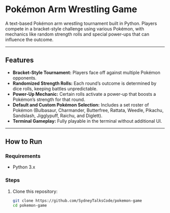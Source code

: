 # Pokémon Arm Wrestling Game

A text-based Pokémon arm wrestling tournament built in Python. Players compete in a bracket-style challenge using various Pokémon, with mechanics like random strength rolls and special power-ups that can influence the outcome.

---

## Features
- **Bracket-Style Tournament:** Players face off against multiple Pokémon opponents.
- **Randomized Strength Rolls:** Each round’s outcome is determined by dice rolls, keeping battles unpredictable.
- **Power-Up Mechanic:** Certain rolls activate a power-up that boosts a Pokémon’s strength for that round.
- **Default and Custom Pokémon Selection:** Includes a set roster of Pokémon (Bulbasaur, Charmander, Butterfree, Rattata, Weedle, Pikachu, Sandslash, Jigglypuff, Raichu, and Diglett).
- **Terminal Gameplay:** Fully playable in the terminal without additional UI.

---

## How to Run

### Requirements
- Python 3.x

### Steps
1. Clone this repository:
   ```bash
   git clone https://github.com/SydneyTalksCode/pokemon-game
   cd pokemon-game
